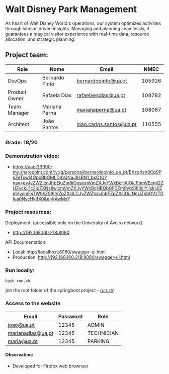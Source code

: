 # Walt Disney Park Management

As heart of Walt Disney World's operations, our system optimizes activities through sensor-driven insights. Managing and planning seamlessly, it guarantees a magical visitor experience with real-time data, resource allocation, and strategic planning.


## Project team:

| Role          | Nome           | **Email**                | NMEC   |
| ------------- |----------------|--------------------------|--------|
| DevOps        | Bernardo Pinto | bernardopinto@ua.pt      | 105926 |
| Product Owner | Rafaela Dias   | rafaelaesdias@ua.pt      | 108782 |
| Team Manager  | Mariana Perna  | marianaperna@ua.pt       | 108067 |
| Architect     | João Santos    | joao.carlos.santos@ua.pt | 110555 |

### Grade: 18/20


### Demonstration video:

- https://uapt33090-my.sharepoint.com/:v:/g/personal/bernardopinto_ua_pt/EXzq4zn8Cp9PsZeTxwI4GpcBbGMLDdVJNaJ8sBN1_bxO1Q?nav=eyJyZWZlcnJhbEluZm8iOnsicmVmZXJyYWxBcHAiOiJPbmVEcml2ZUZvckJ1c2luZXNzIiwicmVmZXJyYWxBcHBQbGF0Zm9ybSI6IldlYiIsInJlZmVycmFsTW9kZSI6InZpZXciLCJyZWZlcnJhbFZpZXciOiJNeUZpbGVzTGlua0NvcHkifX0&e=kAwMx7

### Project resources:

Deployment: (accessible only on the University of Aveiro network)
- http://192.168.160.218:8080

API Documentation: 
- Local: http://localhost:8080/swagger-ui.html
- Production: http://192.168.160.218:8080/swagger-ui.html


### Run locally:

```bash
bash run.sh
```

(on the root folder of the springboot project - [run.sh](WaltDisneyManagement/run.sh))



### Access to the website

| Email           | Password | Role       |
|-----------------|----------|------------|
| joao@ua.pt      | 12345    | ADMIN      |
| marianadias@ua.pt| 12345    | TECHNICIAN |
| maria@ua.pt | 12345    | PARKING    |

#### Observation:
- Developed for Firefox web brownser
